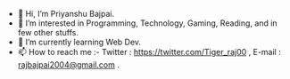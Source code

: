 - 👋 Hi, I’m Priyanshu Bajpai.
- 👀 I’m interested in Programming, Technology, Gaming, Reading, and in few other stuffs.
- 🌱 I’m currently learning Web Dev.
- 📫 How to reach me :- Twitter : https://twitter.com/Tiger_raj00 , E-mail : rajbajpai2004@gmail.com .

<!---
Tiger-raj/Tiger-raj is a ✨ special ✨ repository because its `README.md` (this file) appears on your GitHub profile.
You can click the Preview link to take a look at your changes.
--->
